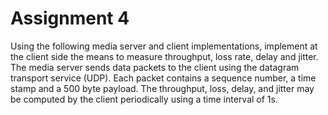# Assignment 4
Using the following media server and client implementations, implement at the client side the means to measure throughput, loss rate, delay and jitter. The media server sends data packets to the client using the datagram transport service (UDP). Each packet contains a sequence number, a time stamp and a 500 byte payload. The throughput, loss, delay, and jitter may be computed by the client periodically using a time interval of 1s.
